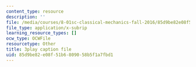 ```yaml
---
content_type: resource
description: ''
file: /media/courses/8-01sc-classical-mechanics-fall-2016/85d9be82e08f51b6809058b5f1a7fbd1_zLGu1dlP0UY.vtt
file_type: application/x-subrip
learning_resource_types: []
ocw_type: OCWFile
resourcetype: Other
title: 3play caption file
uid: 85d9be82-e08f-51b6-8090-58b5f1a7fbd1
---
```

